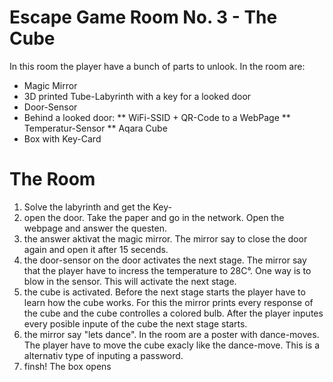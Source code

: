 # Escape Game Room No. 3 - The Cube

In this room the player have a bunch of parts to unlook.
In the room are:
* Magic Mirror
* 3D printed Tube-Labyrinth with a key for a looked door
* Door-Sensor
* Behind a looked door: 
** WiFi-SSID + QR-Code to a WebPage
** Temperatur-Sensor
** Aqara Cube
* Box with Key-Card


# The Room
1. Solve the labyrinth and get the Key-
2. open the door. Take the paper and go in the network. Open the webpage and answer the questen.
3. the answer aktivat the magic mirror. The mirror say to close the door again and open it after 15 secends.
4. the door-sensor on the door activates the next stage. The mirror say that the player have to incress the temperature to 28C°. One way is to blow in the sensor. This will activate the next stage.
5. the cube is activated. Before the next stage starts the player have to learn how the cube works. For this the mirror prints every response of the cube and the cube controlles a colored bulb. After the player inputes every posible inpute of the cube the next stage starts.
6. the mirror say "lets dance". In the room are a poster with dance-moves. The player have to move the cube exacly like the dance-move. This is a alternativ type of inputing a password.
7. finsh! The box opens